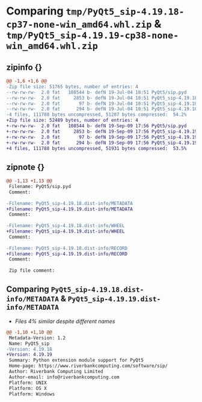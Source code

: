 # Comparing `tmp/PyQt5_sip-4.19.18-cp37-none-win_amd64.whl.zip` & `tmp/PyQt5_sip-4.19.19-cp38-none-win_amd64.whl.zip`

## zipinfo {}

```diff
@@ -1,6 +1,6 @@
-Zip file size: 51765 bytes, number of entries: 4
--rw-rw-rw-  2.0 fat   108544 b- defN 19-Jul-04 18:51 PyQt5/sip.pyd
--rw-rw-rw-  2.0 fat     2853 b- defN 19-Jul-04 18:51 PyQt5_sip-4.19.18.dist-info/METADATA
--rw-rw-rw-  2.0 fat       97 b- defN 19-Jul-04 18:51 PyQt5_sip-4.19.18.dist-info/WHEEL
--rw-rw-rw-  2.0 fat      294 b- defN 19-Jul-04 18:51 PyQt5_sip-4.19.18.dist-info/RECORD
-4 files, 111788 bytes uncompressed, 51207 bytes compressed:  54.2%
+Zip file size: 52489 bytes, number of entries: 4
+-rw-rw-rw-  2.0 fat   108544 b- defN 19-Sep-09 17:56 PyQt5/sip.pyd
+-rw-rw-rw-  2.0 fat     2853 b- defN 19-Sep-09 17:56 PyQt5_sip-4.19.19.dist-info/METADATA
+-rw-rw-rw-  2.0 fat       97 b- defN 19-Sep-09 17:56 PyQt5_sip-4.19.19.dist-info/WHEEL
+-rw-rw-rw-  2.0 fat      294 b- defN 19-Sep-09 17:56 PyQt5_sip-4.19.19.dist-info/RECORD
+4 files, 111788 bytes uncompressed, 51931 bytes compressed:  53.5%
```

## zipnote {}

```diff
@@ -1,13 +1,13 @@
 Filename: PyQt5/sip.pyd
 Comment: 
 
-Filename: PyQt5_sip-4.19.18.dist-info/METADATA
+Filename: PyQt5_sip-4.19.19.dist-info/METADATA
 Comment: 
 
-Filename: PyQt5_sip-4.19.18.dist-info/WHEEL
+Filename: PyQt5_sip-4.19.19.dist-info/WHEEL
 Comment: 
 
-Filename: PyQt5_sip-4.19.18.dist-info/RECORD
+Filename: PyQt5_sip-4.19.19.dist-info/RECORD
 Comment: 
 
 Zip file comment:
```

## Comparing `PyQt5_sip-4.19.18.dist-info/METADATA` & `PyQt5_sip-4.19.19.dist-info/METADATA`

 * *Files 4% similar despite different names*

```diff
@@ -1,10 +1,10 @@
 Metadata-Version: 1.2
 Name: PyQt5_sip
-Version: 4.19.18
+Version: 4.19.19
 Summary: Python extension module support for PyQt5
 Home-page: https://www.riverbankcomputing.com/software/sip/
 Author: Riverbank Computing Limited
 Author-email: info@riverbankcomputing.com
 Platform: UNIX
 Platform: OS X
 Platform: Windows
```


